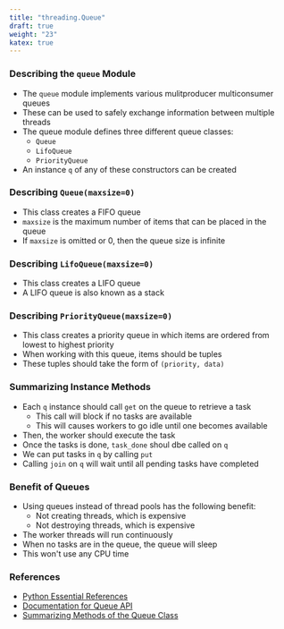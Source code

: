 ```yaml
---
title: "threading.Queue"
draft: true
weight: "23"
katex: true
---
```


### Describing the `queue` Module
- The `queue` module implements various mulitproducer multiconsumer queues
- These can be used to safely exchange information between multiple threads
- The queue module defines three different queue classes:
	- `Queue`
	- `LifoQueue`
	- `PriorityQueue`
- An instance `q` of any of these constructors can be created

### Describing `Queue(maxsize=0)`
- This class creates a FIFO queue
- `maxsize` is the maximum number of items that can be placed in the queue
- If `maxsize` is omitted or $0$, then the queue size is infinite

### Describing `LifoQueue(maxsize=0)`
- This class creates a LIFO queue
- A LIFO queue is also known as a stack

### Describing `PriorityQueue(maxsize=0)`
- This class creates a priority queue in which items are ordered from lowest to highest priority
- When working with this queue, items should be tuples
- These tuples should take the form of `(priority, data)`

### Summarizing Instance Methods
- Each `q` instance should call `get` on the queue to retrieve a task
	- This call will block if no tasks are available
	- This will causes workers to go idle until one becomes available
- Then, the worker should execute the task
- Once the tasks is done, `task_done` shoul dbe called on `q`
- We can put tasks in `q` by calling `put`
- Calling `join` on `q` will wait until all pending tasks have completed

### Benefit of Queues
- Using queues instead of thread pools has the following benefit:
	- Not creating threads, which is expensive
	- Not destroying threads, which is expensive
- The worker threads will run continuously
- When no tasks are in the queue, the queue will sleep
- This won't use any CPU time

### References
- [Python Essential References](http://index-of.co.uk/Python/Python%20Essential%20Reference,%20Fourth%20Edition.pdf)
- [Documentation for Queue API](https://docs.python.org/3/library/queue.html)
- [Summarizing Methods of the Queue Class](https://stackoverflow.com/a/19369877/12777044)
